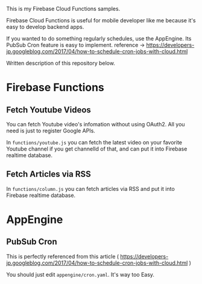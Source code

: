 This is my Firebase Cloud Functions samples.

Firebase Cloud Functions is useful for mobile developer like me because it's easy to develop backend apps.

If you wanted to do something regularly schedules, use the AppEngine. Its PubSub Cron feature is easy to implement.
reference -> https://developers-jp.googleblog.com/2017/04/how-to-schedule-cron-jobs-with-cloud.html

Written description of this repository below.

# Firebase Functions

## Fetch Youtube Videos

You can fetch Youtube video's infomation without using OAuth2.
All you need is just to register Google APIs.

In `functions/youtube.js` you can fetch the latest video on your favorite Youtube channel if you get channelId of that, and can put it into Firebase realtime database.

## Fetch Articles via RSS

In `functions/column.js` you can fetch articles via RSS and put it into Firebase realtime database.

# AppEngine

## PubSub Cron

This is perfectly referenced from this article ( https://developers-jp.googleblog.com/2017/04/how-to-schedule-cron-jobs-with-cloud.html )

You should just edit `appengine/cron.yaml`. It's way too Easy.
